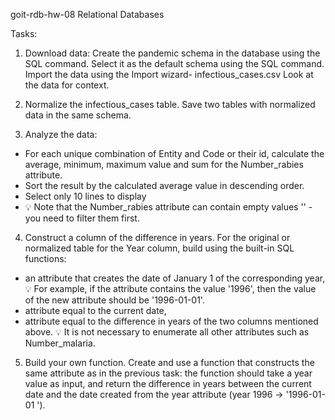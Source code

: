 goit-rdb-hw-08 Relational Databases

Tasks:
1. Download data:
Create the pandemic schema in the database using the SQL command. Select it as the default schema using the SQL command.
Import the data using the Import wizard- infectious_cases.csv Look at the data for context.

2.  Normalize the infectious_cases table. Save two tables with normalized data in the same schema.

3.  Analyze the data:
- For each unique combination of Entity and Code or their id, calculate the average, minimum, maximum value and sum for the Number_rabies attribute.
- Sort the result by the calculated average value in descending order.
- Select only 10 lines to display
- 💡 Note that the Number_rabies attribute can contain empty values ​​'' - you need to filter them first.

4. Construct a column of the difference in years.
For the original or normalized table for the Year column, build using the built-in SQL functions:
- an attribute that creates the date of January 1 of the corresponding year,
💡 For example, if the attribute contains the value '1996', then the value of the new attribute should be '1996-01-01'.
- attribute equal to the current date,
- attribute equal to the difference in years of the two columns mentioned above.
💡 It is not necessary to enumerate all other attributes such as Number_malaria.

5.  Build your own function.
Create and use a function that constructs the same attribute as in the previous task: the function should take a year value as input, and return the difference in years between the current date and the date created from the year attribute (year 1996 → '1996-01-01 ').
